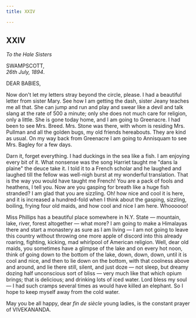 ```yaml
---
title: XXIV

---
```





  

  
  
  
  


## XXIV

*To the Hale Sisters*

SWAMPSCOTT,  
*26th July, 1894*.

DEAR BABIES,

Now don't let my letters stray beyond the circle, please. I had a
beautiful letter from sister Mary. See how I am getting the dash, sister
Jeany teaches me all that. She can jump and run and play and swear like
a devil and talk slang at the rate of 500 a minute; only she does not
much care for religion, only a little. She is gone today home, and I am
going to Greenacre. I had been to see Mrs. Breed. Mrs. Stone was there,
with whom is residing Mrs. Pullman and all the golden bugs, my old
friends hereabouts. They are kind as usual. On my way back from
Greenacre I am going to Annisquam to see Mrs. Bagley for a few days.

Darn it, forget everything. I had duckings in the sea like a fish. I am
enjoying every bit of it. What nonsense was the song Harriet taught me
"dans la plaine" the deuce take it. I told it to a French scholar and he
laughed and laughed till the fellow was well-nigh burst at my wonderful
translation. That is the way you would have taught me French! You are a
pack of fools and heathens, I tell you. Now are you gasping for breath
like a huge fish stranded? I am glad that you are sizzling. Oh! how nice
and cool it is here, and it is increased a hundred-fold when I think
about the gasping, sizzling, boiling, frying four old maids, and how
cool and nice I am here. Whoooooo!

Miss Phillips has a beautiful place somewhere in N.Y. State — mountain,
lake, river, forest altogether — what more? I am going to make a
Himalayas there and start a monastery as sure as I am living — I am not
going to leave this country without throwing one more apple of discord
into this already roaring, fighting, kicking, mad whirlpool of American
religion. Well, dear old maids, you sometimes have a glimpse of the lake
and on every hot noon, think of going down to the bottom of the lake,
down, down, down, until it is cool and nice, and then to lie down on the
bottom, with that coolness above and around, and lie there still,
silent, and just doze — not sleep, but dreamy dozing half unconscious
sort of bliss — very much like that which opium brings; that is
delicious; and drinking lots of iced water. Lord bless my soul — I had
such cramps several times as would have killed an elephant. So I hope to
keep myself away from the cold water.

May you be all happy, dear *fin de siècle* young ladies, is the constant
prayer of VIVEKANANDA.


